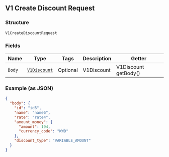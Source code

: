 ## V1 Create Discount Request

### Structure

`V1CreateDiscountRequest`

### Fields

| Name | Type | Tags | Description | Getter |
|  --- | --- | --- | --- | --- |
| `Body` | [`V1Discount`](/doc/models/v1-discount.md) | Optional | V1Discount | V1Discount getBody() |

### Example (as JSON)

```json
{
  "body": {
    "id": "id6",
    "name": "name6",
    "rate": "rate4",
    "amount_money": {
      "amount": 194,
      "currency_code": "KWD"
    },
    "discount_type": "VARIABLE_AMOUNT"
  }
}
```

